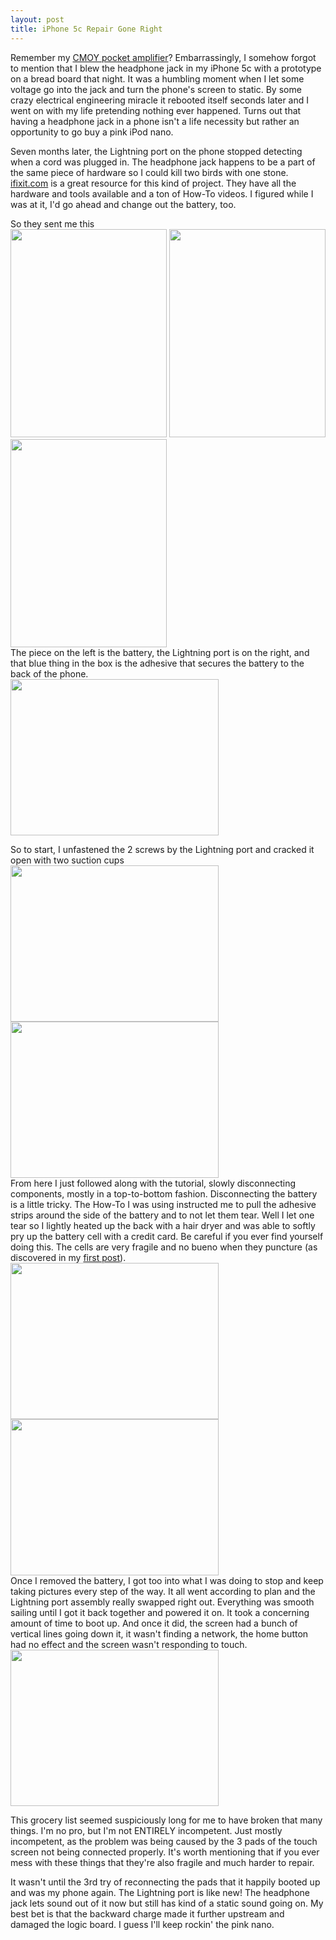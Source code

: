```yaml
---
layout: post
title: iPhone 5c Repair Gone Right
---
```


Remember my <a href="http://nsiemer.github.io//2014/03/29/cmoy-amp.html" target="_blank">CMOY pocket amplifier</a>? Embarrassingly, I somehow forgot to mention that I blew the headphone jack in my iPhone 5c with a prototype on a bread board that night. It was a humbling moment when I let some voltage go into the jack and turn the phone's screen to static. By some crazy electrical engineering miracle it rebooted itself seconds later and I went on with my life pretending nothing ever happened. Turns out that having a headphone jack in a phone isn't a life necessity but rather an opportunity to go buy a pink iPod nano.

Seven months later, the Lightning port on the phone stopped detecting when a cord was plugged in. The headphone jack happens to be a part of the same piece of hardware so I could kill two birds with one stone. <a href="http://www.ifixit.com" target="_blink">ifixit.com</a> is a great resource for this kind of project. They have all the hardware and tools available and a ton of How-To videos. I figured while I was at it, I'd go ahead and change out the battery, too.

So they sent me this
<br>
<img src="http://nsiemer.github.io/media/IMG_3934.jpg" width="250" height="333">
<img src="http://nsiemer.github.io/media/IMG_3939.jpg" width="250" height="333">
<img src="http://nsiemer.github.io/media/IMG_3937.jpg" width="250" height="333">
<br>
The piece on the left is the battery, the Lightning port is on the right, and that blue thing in the box is the adhesive that secures the battery to the back of the phone.
<br>
<img src="http://nsiemer.github.io/media/GOPR0059.JPG" width="333" height="250">
<br>

So to start, I unfastened the 2 screws by the Lightning port and cracked it open with two suction cups
<br>
<img src="http://nsiemer.github.io/media/GOPR0068.JPG" width="333" height="250">
<br>
<img src="http://nsiemer.github.io/media/GOPR3934.JPG" width="333" height="250">
<br>
From here I just followed along with the tutorial, slowly disconnecting components, mostly in a top-to-bottom fashion. Disconnecting the battery is a little tricky. The How-To I was using instructed me to pull the adhesive strips around the side of the battery and to not let them tear.
Well I let one tear so I lightly heated up the back with a hair dryer and was able to softly pry up the battery cell with a credit card. Be careful if you ever find yourself doing this. The cells are very fragile and no bueno when they puncture (as discovered in my <a href="http://nsiemer.github.io/2014/03/10/iphone-4-mod-gone-wrong.html" target="_blank">first post</a>).
<br>
<img src="http://nsiemer.github.io/media/GOPR3962.JPG" width="333" height="250">
<br>
<img src="http://nsiemer.github.io/media/GOPR3963.JPG" width="333" height="250">
<br>
Once I removed the battery, I got too into what I was doing to stop and keep taking pictures every step of the way. It all went according to plan and the Lightning port assembly really swapped right out. Everything was smooth sailing until I got it back together and powered it on. It took a concerning amount of time to boot up. And once it did, the screen had a bunch of vertical lines going down it, it wasn't finding a network, the home button had no effect and the screen wasn't responding to touch.
<img src="http://nsiemer.github.io/media/GOPR3966.JPG" width="333" height="250">

This grocery list seemed suspiciously long for me to have broken that many things. I'm no pro, but I'm not ENTIRELY incompetent. Just mostly incompetent, as the problem was being caused by the 3 pads of the touch screen not being connected properly. It's worth mentioning that if you ever mess with these things that they're also fragile and much harder to repair.

It wasn't until the 3rd try of reconnecting the pads that it happily booted up and was my phone again. The Lightning port is like new! The headphone jack lets sound out of it now but still has kind of a static sound going on. My best bet is that the backward charge made it further upstream and damaged the logic board. I guess I'll keep rockin' the pink nano.
